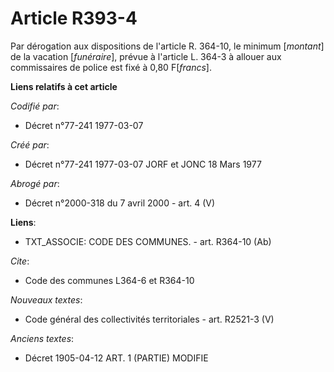 # Article R393-4

Par dérogation aux dispositions de l'article R. 364-10, le minimum [*montant*] de la vacation [*funéraire*], prévue à
l'article L. 364-3 à allouer aux commissaires de police est fixé à 0,80 F[*francs*].

**Liens relatifs à cet article**

_Codifié par_:

  - Décret n°77-241 1977-03-07

_Créé par_:

  - Décret n°77-241 1977-03-07 JORF et JONC 18 Mars 1977

_Abrogé par_:

  - Décret n°2000-318 du 7 avril 2000 - art. 4 (V)

**Liens**:

  - TXT_ASSOCIE: CODE DES COMMUNES. - art. R364-10 (Ab)

_Cite_:

  - Code des communes L364-6 et R364-10

_Nouveaux textes_:

  - Code général des collectivités territoriales - art. R2521-3 (V)

_Anciens textes_:

  - Décret  1905-04-12 ART. 1 (PARTIE) MODIFIE
